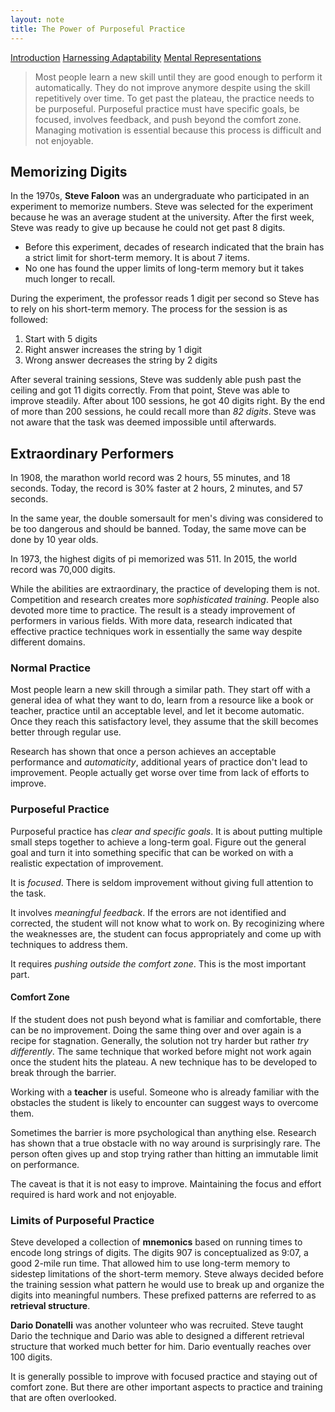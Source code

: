 ```yaml
---
layout: note
title: The Power of Purposeful Practice
---
```


[Introduction](0-introduction.html)
[Harnessing Adaptability](2-harnessing-adaptability.html)
[Mental Representations](3-mental-representations.html)

> Most people learn a new skill until they are good enough to perform it automatically. They do not improve anymore despite using the skill repetitively over time. To get past the plateau, the practice needs to be purposeful. Purposeful practice must have specific goals, be focused, involves feedback, and push beyond the comfort zone. Managing motivation is essential because this process is difficult and not enjoyable.

## Memorizing Digits

In the 1970s, **Steve Faloon** was an undergraduate who participated in an experiment to memorize numbers. Steve was selected for the experiment because he was an average student at the university. After the first week, Steve was ready to give up because he could not get past 8 digits.

- Before this experiment, decades of research indicated that the brain has a strict limit for short-term memory. It is about 7 items.
- No one has found the upper limits of long-term memory but it takes much longer to recall.

During the experiment, the professor reads 1 digit per second so Steve has to rely on his short-term memory. The process for the session is as followed:

1. Start with 5 digits
2. Right answer increases the string by 1 digit
3. Wrong answer decreases the string by 2 digits

After several training sessions, Steve was suddenly able push past the ceiling and got 11 digits correctly. From that point, Steve was able to improve steadily. After about 100 sessions, he got 40 digits right. By the end of more than 200 sessions, he could recall more than *82 digits*. Steve was not aware that the task was deemed impossible until afterwards.

## Extraordinary Performers

In 1908, the marathon world record was 2 hours, 55 minutes, and 18 seconds. Today, the record is 30% faster at 2 hours, 2 minutes, and 57 seconds.

In the same year, the double somersault for men's diving was considered to be too dangerous and should be banned. Today, the same move can be done by 10 year olds.

In 1973, the highest digits of pi memorized was 511. In 2015, the world record was 70,000 digits.

While the abilities are extraordinary, the practice of developing them is not. Competition and research creates more *sophisticated training*. People also devoted more time to practice. The result is a steady improvement of performers in various fields. With more data, research indicated that effective practice techniques work in essentially the same way despite different domains.

### Normal Practice

Most people learn a new skill through a similar path. They start off with a general idea of what they want to do, learn from a resource like a book or teacher, practice until an acceptable level, and let it become automatic. Once they reach this satisfactory level, they assume that the skill becomes better through regular use.

Research has shown that once a person achieves an acceptable performance and *automaticity*, additional years of practice don't lead to improvement. People actually get worse over time from lack of efforts to improve.

### Purposeful Practice

Purposeful practice has *clear and specific goals*. It is about putting multiple small steps together to achieve a long-term goal. Figure out the general goal and turn it into something specific that can be worked on with a realistic expectation of improvement.

It is *focused*. There is seldom improvement without giving full attention to the task.

It involves *meaningful feedback*. If the errors are not identified and corrected, the student will not know what to work on. By recoginizing where the weaknesses are, the student can focus appropriately and come up with techniques to address them.

It requires *pushing outside the comfort zone*. This is the most important part. 

#### Comfort Zone

If the student does not push beyond what is familiar and comfortable, there can be no improvement. Doing the same thing over and over again is a recipe for stagnation. Generally, the solution not try harder but rather *try differently*. The same technique that worked before might not work again once the student hits the plateau. A new technique has to be developed to break through the barrier.

Working with a **teacher** is useful. Someone who is already familiar with the obstacles the student is likely to encounter can suggest ways to overcome them.

Sometimes the barrier is more psychological than anything else. Research has shown that a true obstacle with no way around is surprisingly rare. The person often gives up and stop trying rather than hitting an immutable limit on performance.

The caveat is that it is not easy to improve. Maintaining the focus and effort required is hard work and not enjoyable.

### Limits of Purposeful Practice

Steve developed a collection of **mnemonics** based on running times to encode long strings of digits. The digits 907 is conceptualized as 9:07, a good 2-mile run time. That allowed him to use long-term memory to sidestep limitations of the short-term memory. Steve always decided before the training session what pattern he would use to break up and organize the digits into meaningful numbers. These prefixed patterns are referred to as **retrieval structure**.

**Dario Donatelli** was another volunteer who was recruited. Steve taught Dario the technique and Dario was able to designed a different retrieval structure that worked much better for him. Dario eventually reaches over 100 digits.

It is generally possible to improve with focused practice and staying out of comfort zone. But there are other important aspects to practice and training that are often overlooked.